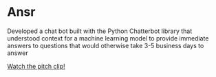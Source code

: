 # Ansr
Developed a chat bot built with the Python Chatterbot library that understood context for a machine learning model to provide immediate answers to questions that would otherwise take 3-5 business days to answer

<a href="https://youtu.be/O7xrNA5TDLE">Watch the pitch clip!</a>

